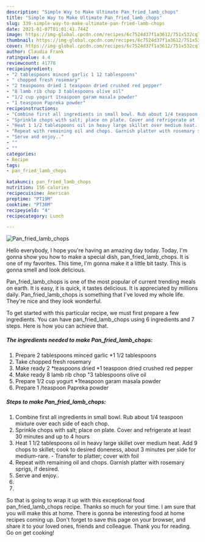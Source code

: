 ```yaml
---
description: "Simple Way to Make Ultimate Pan_fried_lamb_chops"
title: "Simple Way to Make Ultimate Pan_fried_lamb_chops"
slug: 339-simple-way-to-make-ultimate-pan-fried-lamb-chops
date: 2021-01-07T01:01:41.744Z
image: https://img-global.cpcdn.com/recipes/6c7524d37f1a3612/751x532cq70/pan_fried_lamb_chops-recipe-main-photo.jpg
thumbnail: https://img-global.cpcdn.com/recipes/6c7524d37f1a3612/751x532cq70/pan_fried_lamb_chops-recipe-main-photo.jpg
cover: https://img-global.cpcdn.com/recipes/6c7524d37f1a3612/751x532cq70/pan_fried_lamb_chops-recipe-main-photo.jpg
author: Claudia Frank
ratingvalue: 4.4
reviewcount: 41778
recipeingredient:
- "2 tablespoons minced garlic 1 12 tablespoons"
- " chopped fresh rosemary"
- "2 teaspoons dried 1 teaspoon dried crushed red pepper"
- "8 lamb rib chop 3 tablespoons olive oil"
- "1/2 cup yogurt 1teaspoon garam masala powder"
- "1 teaspoon Papreka powder"
recipeinstructions:
- "Combine first all ingredients in small bowl. Rub about 1/4 teaspoon mixture over each side of each chop."
- "Sprinkle chops with salt; place on plate. Cover and refrigerate at least 30 minutes and up to 4 hours"
- "Heat 1 1/2 tablespoons oil in heavy large skillet over medium heat. Add 9 chops to skillet; cook to desired doneness, about 3 minutes per side for medium-rare.  Transfer to platter; cover with foil"
- "Repeat with remaining oil and chops. Garnish platter with rosemary sprigs, if desired."
- "Serve and enjoy.."
- ""
- ""
categories:
- Recipe
tags:
- pan_fried_lamb_chops

katakunci: pan_fried_lamb_chops 
nutrition: 156 calories
recipecuisine: American
preptime: "PT19M"
cooktime: "PT30M"
recipeyield: "4"
recipecategory: Lunch

---
```



![Pan_fried_lamb_chops](https://img-global.cpcdn.com/recipes/6c7524d37f1a3612/751x532cq70/pan_fried_lamb_chops-recipe-main-photo.jpg)

Hello everybody, I hope you're having an amazing day today. Today, I'm gonna show you how to make a special dish, pan_fried_lamb_chops. It is one of my favorites. This time, I'm gonna make it a little bit tasty. This is gonna smell and look delicious.



Pan_fried_lamb_chops is one of the most popular of current trending meals on earth. It is easy, it is quick, it tastes delicious. It is appreciated by millions daily. Pan_fried_lamb_chops is something that I've loved my whole life. They're nice and they look wonderful.


To get started with this particular recipe, we must first prepare a few ingredients. You can have pan_fried_lamb_chops using 6 ingredients and 7 steps. Here is how you can achieve that.

<!--inarticleads1-->

##### The ingredients needed to make Pan_fried_lamb_chops:

1. Prepare 2 tablespoons minced garlic *1 1/2 tablespoons
1. Take  chopped fresh rosemary
1. Make ready 2 *teaspoons dried *1 teaspoon dried crushed red pepper
1. Make ready 8 lamb rib chop &#34;3 tablespoons olive oil
1. Prepare 1/2 cup yogurt *1teaspoon garam masala powder
1. Prepare 1 /teaspoon Papreka powder




<!--inarticleads2-->

##### Steps to make Pan_fried_lamb_chops:

1. Combine first all ingredients in small bowl. Rub about 1/4 teaspoon mixture over each side of each chop.
1. Sprinkle chops with salt; place on plate. Cover and refrigerate at least 30 minutes and up to 4 hours
1. Heat 1 1/2 tablespoons oil in heavy large skillet over medium heat. Add 9 chops to skillet; cook to desired doneness, about 3 minutes per side for medium-rare. -  Transfer to platter; cover with foil
1. Repeat with remaining oil and chops. Garnish platter with rosemary sprigs, if desired.
1. Serve and enjoy..
1. 
1. 




So that is going to wrap it up with this exceptional food pan_fried_lamb_chops recipe. Thanks so much for your time. I am sure that you will make this at home. There is gonna be interesting food at home recipes coming up. Don't forget to save this page on your browser, and share it to your loved ones, friends and colleague. Thank you for reading. Go on get cooking!
